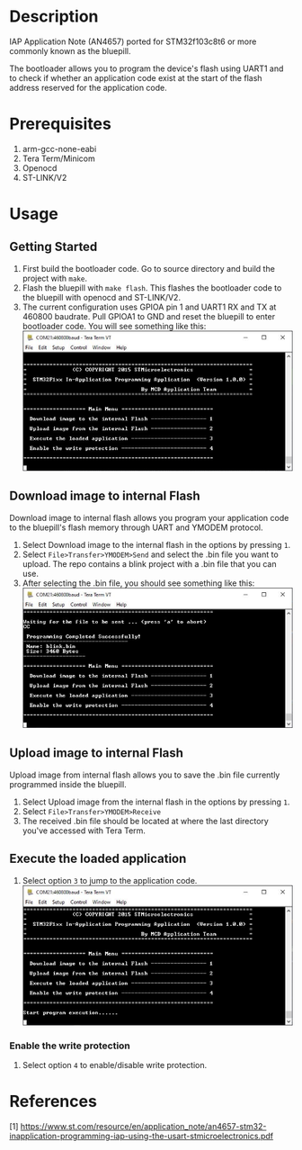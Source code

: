 # Description

IAP Application Note (AN4657) ported for STM32f103c8t6 or more commonly known as the bluepill. 

The bootloader allows you to program the device's flash using UART1 and to check if whether an application code exist at the start of the flash address reserved for the application code.  

# Prerequisites

1. arm-gcc-none-eabi 
2. Tera Term/Minicom
3. Openocd
4. ST-LINK/V2

# Usage
## Getting Started 

1. First build the bootloader code. Go to source directory and build the project with ```make```.
2. Flash the bluepill with ```make flash```. This flashes the bootloader code to the bluepill with openocd and ST-LINK/V2.
3. The current configuration uses GPIOA pin 1 and UART1 RX and TX at 460800 baudrate. Pull GPIOA1 to GND and reset the bluepill to enter bootloader code. You will see something like this:![This is an image](img/main_menu.JPG)

## Download image to internal Flash

Download image to internal flash allows you program your application code to the bluepill's flash memory through UART and YMODEM protocol. 

1. Select Download image to the internal flash in the options by pressing ```1```.
2. Select ```File>Transfer>YMODEM>Send``` and select the .bin file you want to upload. The repo contains a blink project with a .bin file that you can use.
3. After selecting the .bin file, you should see something like this:
![This is an image](img/successful_download.JPG)

## Upload image to internal Flash

Upload image from internal flash allows you to save the .bin file currently programmed inside the bluepill.

1. Select Upload image from the internal flash in the options by pressing ```1```.
2. Select ```File>Transfer>YMODEM>Receive```
3. The received .bin file should be located at where the last directory you've accessed with Tera Term.

## Execute the loaded application

1. Select option ```3``` to jump to the application code. ![This is an image](img/run_application_code.JPG)

### Enable the write protection

1. Select option ```4``` to enable/disable write protection.

# References

[1] https://www.st.com/resource/en/application_note/an4657-stm32-inapplication-programming-iap-using-the-usart-stmicroelectronics.pdf

